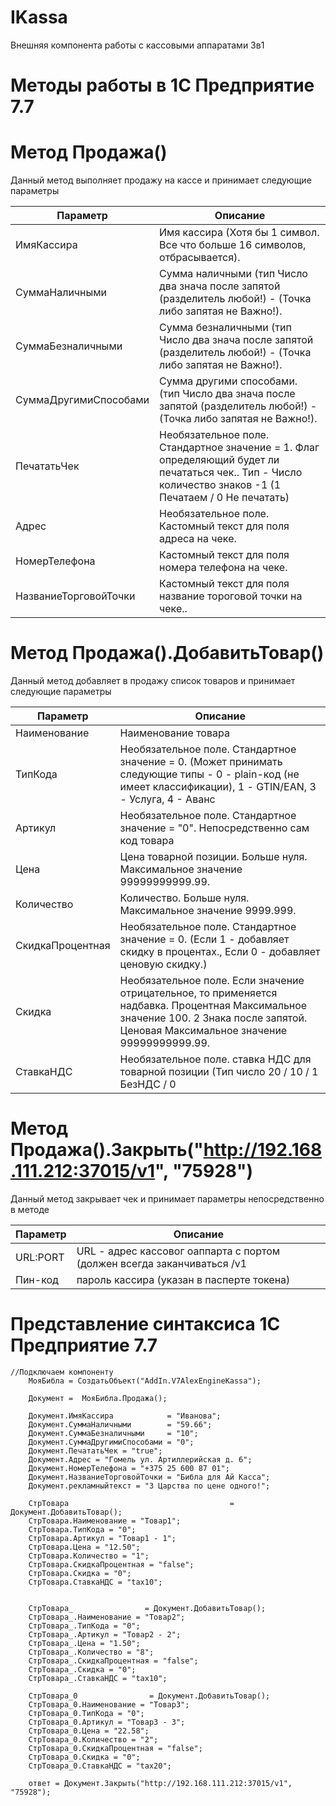 # IKassa
Внешняя компонента работы с кассовыми аппаратами 3в1

# Методы работы в 1С Предприятие 7.7

# Метод  Продажа()

Данный метод выполняет продажу на кассе и принимает следующие параметры

Параметр | Описание
---|---
ИмяКассира | Имя кассира (Хотя бы 1 символ. Все что больше 16 символов, отбрасывается).
СуммаНаличными | Сумма наличными (тип Число два знача после запятой (разделитель любой!) - (Точка либо запятая не Важно!).
СуммаБезналичными | Сумма безналичными (тип Число два знача после запятой (разделитель любой!) - (Точка либо запятая не Важно!).
СуммаДругимиСпособами | Сумма другими способами. (тип Число два знача после запятой (разделитель любой!) - (Точка либо запятая не Важно!).
ПечататьЧек | Необязательное поле. Стандартное значение = 1. Флаг определяющий будет ли печататься чек.. Тип - Число количество знаков -1 (1 Печатаем / 0 Не печатать)
Адрес | Необязательное поле. Кастомный текст для поля адреса на чеке.
НомерТелефона | Кастомный текст для поля номера телефона на чеке.
НазваниеТорговойТочки | Кастомный текст для поля название тороговой точки на чеке..


# Метод  Продажа().ДобавитьТовар()

Данный метод добавляет в продажу список товаров и принимает следующие параметры

Параметр | Описание
---|---
Наименование | Наименование товара 
ТипКода |  Необязательное поле. Стандартное значение = 0. (Может принимать следующие типы - 0 - plain-код (не имеет классификации), 1 - GTIN/EAN, 3 - Услуга, 4 - Аванс 
Артикул |  Необязательное поле. Стандартное значение = "0". Непосредственно сам код товара
Цена |  Цена товарной позиции. Больше нуля. Максимальное значение 99999999999.99.
Количество |  Количество. Больше нуля. Максимальное значение 9999.999.
СкидкаПроцентная |  Необязательное поле. Стандартное значение = 0. (Если 1 - добавляет скидку в процентах., Если 0 - добавляет ценовую скидку.)
Скидка |  Необязательное поле. Если значение отрицательное, то применяется надбавка. Процентная Максимальное значение 100. 2 Знака после запятой. Ценовая Максимальное значение 99999999999.99.
СтавкаНДС |  Необязательное поле. ставка НДС для товарной позиции (Тип число 20 / 10 / 1 БезНДС / 0

# Метод  Продажа().Закрыть("http://192.168.111.212:37015/v1", "75928")
Данный метод закрывает чек и принимает параметры непосредственно в методе 

Параметр | Описание
---|---
URL:PORT | URL - адрес кассовог оаппарта с портом (должен всегда заканчиваться /v1 
Пин-код |  пароль кассира (указан в пасперте токена)

# Представление синтаксиса 1С Предприятие 7.7

```1c
//Подключаем компоненту
	МояБибла = СоздатьОбъект("AddIn.V7AlexEngineKassa");
	
	Документ =  МояБибла.Продажа();
	
	Документ.ИмяКассира            = "Иванова";
	Документ.СуммаНаличными        = "59.66";
	Документ.СуммаБезналичными     = "10";
	Документ.СуммаДругимиСпособами = "0";
	Документ.ПечататьЧек = "true";
	Документ.Адрес = "Гомель ул. Артиллерийская д. 6";
	Документ.НомерТелефона = "+375 25 600 87 01";
	Документ.НазваниеТорговойТочки = "Библа для Ай Касса";
	Документ.рекламныйтекст = "3 Царства по цене одного!";

	СтрТовара                                    = Документ.ДобавитьТовар();
	СтрТовара.Наименование = "Товар1";
	СтрТовара.ТипКода = "0";
	СтрТовара.Артикул = "Товар1 - 1";
	СтрТовара.Цена = "12.50";
	СтрТовара.Количество = "1";
	СтрТовара.СкидкаПроцентная = "false";
	СтрТовара.Скидка = "0";
	СтрТовара.СтавкаНДС = "tax10";
	
	
	СтрТовара_                = Документ.ДобавитьТовар();
	СтрТовара_.Наименование = "Товар2";
	СтрТовара_.ТипКода = "0";
	СтрТовара_.Артикул = "Товар2 - 2";
	СтрТовара_.Цена = "1.50";
	СтрТовара_.Количество = "8";
	СтрТовара_.СкидкаПроцентная = "false";
	СтрТовара_.Скидка = "0";
	СтрТовара_.СтавкаНДС = "tax10";
	
	СтрТовара_0                = Документ.ДобавитьТовар();
	СтрТовара_0.Наименование = "Товар3";
	СтрТовара_0.ТипКода = "0";
	СтрТовара_0.Артикул = "Товар3 - 3";
	СтрТовара_0.Цена = "22.58";
	СтрТовара_0.Количество = "2";
	СтрТовара_0.СкидкаПроцентная = "false";
	СтрТовара_0.Скидка = "0";
	СтрТовара_0.СтавкаНДС = "tax20";

	ответ = Документ.Закрыть("http://192.168.111.212:37015/v1", "75928");
```
